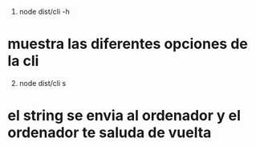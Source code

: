1. node dist/cli -h

# muestra las diferentes opciones de la cli

2. node dist/cli s <string>

# el string se envia al ordenador y el ordenador te saluda de vuelta
